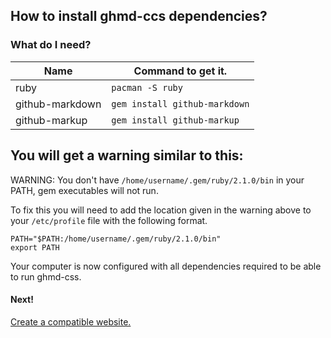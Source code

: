 ## How to install ghmd-ccs dependencies?

### What do I need?
Name | Command to get it.
----|----
ruby | `pacman -S ruby`
github-markdown | `gem install github-markdown`
github-markup | `gem install github-markup`

## You will get a warning similar to this:
WARNING: You don't have `/home/username/.gem/ruby/2.1.0/bin` in your PATH,
gem executables will not run.

To fix this you will need to add the location given in the warning above to your `/etc/profile` file with the following format.

```
PATH="$PATH:/home/username/.gem/ruby/2.1.0/bin"
export PATH
```

Your computer is now configured with all dependencies required to be able to run ghmd-css.

#### Next!
[Create a compatible website.](create-website.html)
